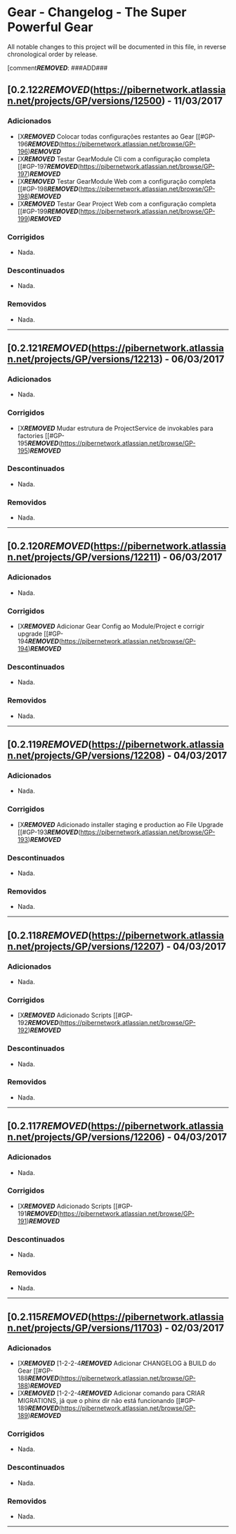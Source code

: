 # Gear - Changelog - The Super Powerful Gear

All notable changes to this project will be documented in this file, in reverse chronological order by release.

[comment***REMOVED***: ###ADD###

## [0.2.122***REMOVED***(https://pibernetwork.atlassian.net/projects/GP/versions/12500) - 11/03/2017

### Adicionados

- [X***REMOVED*** Colocar todas configurações restantes ao Gear [[#GP-196***REMOVED***(https://pibernetwork.atlassian.net/browse/GP-196)***REMOVED***
- [X***REMOVED*** Testar GearModule Cli com a configuração completa [[#GP-197***REMOVED***(https://pibernetwork.atlassian.net/browse/GP-197)***REMOVED***
- [X***REMOVED*** Testar GearModule Web com a configuração completa [[#GP-198***REMOVED***(https://pibernetwork.atlassian.net/browse/GP-198)***REMOVED***
- [X***REMOVED*** Testar Gear Project Web com a configuração completa [[#GP-199***REMOVED***(https://pibernetwork.atlassian.net/browse/GP-199)***REMOVED***

### Corrigidos

- Nada.

### Descontinuados

- Nada.

### Removidos

- Nada.

---

## [0.2.121***REMOVED***(https://pibernetwork.atlassian.net/projects/GP/versions/12213) - 06/03/2017

### Adicionados

- Nada.

### Corrigidos

- [X***REMOVED*** Mudar estrutura de ProjectService de invokables para factories [[#GP-195***REMOVED***(https://pibernetwork.atlassian.net/browse/GP-195)***REMOVED***

### Descontinuados

- Nada.

### Removidos

- Nada.

---

## [0.2.120***REMOVED***(https://pibernetwork.atlassian.net/projects/GP/versions/12211) - 06/03/2017

### Adicionados

- Nada.

### Corrigidos

- [X***REMOVED*** Adicionar Gear Config ao Module/Project e corrigir upgrade [[#GP-194***REMOVED***(https://pibernetwork.atlassian.net/browse/GP-194)***REMOVED***

### Descontinuados

- Nada.

### Removidos

- Nada.

---

## [0.2.119***REMOVED***(https://pibernetwork.atlassian.net/projects/GP/versions/12208) - 04/03/2017

### Adicionados

- Nada.

### Corrigidos

- [X***REMOVED*** Adicionado installer staging e production ao File Upgrade [[#GP-193***REMOVED***(https://pibernetwork.atlassian.net/browse/GP-193)***REMOVED***

### Descontinuados

- Nada.

### Removidos

- Nada.

---

## [0.2.118***REMOVED***(https://pibernetwork.atlassian.net/projects/GP/versions/12207) - 04/03/2017

### Adicionados

- Nada.

### Corrigidos

- [X***REMOVED*** Adicionado Scripts [[#GP-192***REMOVED***(https://pibernetwork.atlassian.net/browse/GP-192)***REMOVED***

### Descontinuados

- Nada.

### Removidos

- Nada.

---

## [0.2.117***REMOVED***(https://pibernetwork.atlassian.net/projects/GP/versions/12206) - 04/03/2017

### Adicionados

- Nada.

### Corrigidos

- [X***REMOVED*** Adicionado Scripts [[#GP-191***REMOVED***(https://pibernetwork.atlassian.net/browse/GP-191)***REMOVED***

### Descontinuados

- Nada.

### Removidos

- Nada.

---

## [0.2.115***REMOVED***(https://pibernetwork.atlassian.net/projects/GP/versions/11703) - 02/03/2017

### Adicionados

- [X***REMOVED*** [1-2-2-4***REMOVED*** Adicionar CHANGELOG à BUILD do Gear [[#GP-188***REMOVED***(https://pibernetwork.atlassian.net/browse/GP-188)***REMOVED***
- [X***REMOVED*** [1-2-2-4***REMOVED*** Adicionar comando para CRIAR MIGRATIONS, já que o phinx dir não está funcionando [[#GP-189***REMOVED***(https://pibernetwork.atlassian.net/browse/GP-189)***REMOVED***

### Corrigidos

- Nada.

### Descontinuados

- Nada.

### Removidos

- Nada.

---
